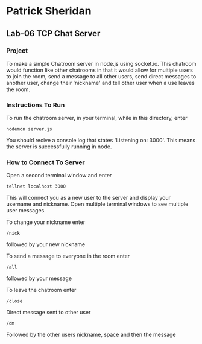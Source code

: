 # Patrick Sheridan
## Lab-06 TCP Chat Server

### Project
To make a simple Chatroom server in node.js using socket.io. This chatroom would function like other chatrooms in that it would allow for multiple users to join the room, send a message to all other users, send direct messages to another user, change their 'nickname' and tell other user when a use leaves the room.

### Instructions To Run
To run the chatroom server, in your terminal, while in this directory, enter
```
nodemon server.js
```
You should recive a console log that states 'Listening on: 3000'. This means the server is successfully running in node.


### How to Connect To Server
Open a second terminal window and enter
```
tellnet localhost 3000
```
This will connect you as a new user to the server and display your username and nickname.
Open multiple terminal windows to see multiple user messages.

To change your nickname enter
```
/nick
```
followed by your new nickname

To send a message to everyone in the room enter
```
/all
```
followed by your message

To leave the chatroom enter
```
/close
```

Direct message sent to other user
```
/dm
```
Followed by the other users nickname, space and then the message
